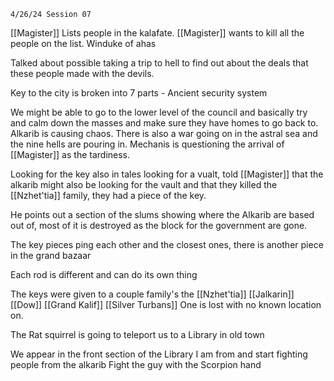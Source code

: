 	4/26/24 Session 07

[[Magister]] Lists people in the kalafate. [[Magister]] wants to kill all the people on the list. Winduke of ahas 

Talked about possible taking a trip to hell to find out about the deals that these people made with the devils. 

Key to the city is broken into 7 parts - Ancient security system

We might be able to go to the lower level of the council and basically try and calm down the masses and make sure they have homes to go back to. Alkarib is causing chaos. There is also a war going on in the astral sea and the nine hells are pouring in. Mechanis is questioning the arrival of [[Magister]] as the tardiness. 

Looking for the key also in tales looking for a vualt, told [[Magister]] that the alkarib might also be looking for the vault and that they killed the [[Nzhet'tia]] family, they had a piece of the key.

He points out a section of the slums showing where the Alkarib are based out of, most of it is destroyed as the block for the government are gone.

The key pieces ping each other and the closest ones, there is another piece in the grand bazaar

Each rod is different and can do its own thing

The keys were given to a couple family's the [[Nzhet'tia]] [[Jalkarin]] [[Dow]] [[Grand Kalif]] [[Silver Turbans]] One is lost with no known location on.

The Rat squirrel is going to teleport us to a Library in old town

We appear in the front section of the Library I am from and start fighting people from the alkarib
Fight the guy with the Scorpion hand

